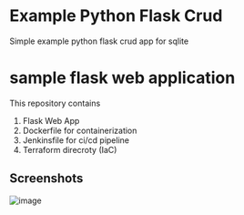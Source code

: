 # Example Python Flask Crud

 Simple example python flask crud app for sqlite

# sample flask web application

 This repository contains 
   1. Flask Web App
   2. Dockerfile for containerization
   3. Jenkinsfile for ci/cd pipeline
   4. Terraform direcroty (IaC)


## Screenshots


![image](screenshots.png)  
 
 
